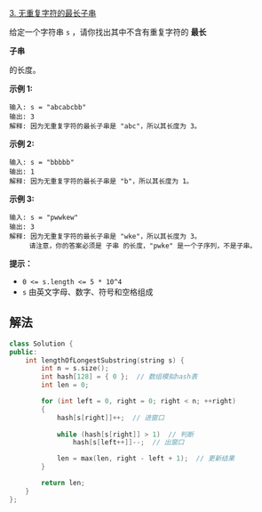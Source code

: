 [3. 无重复字符的最长子串](https://leetcode.cn/problems/longest-substring-without-repeating-characters/)

给定一个字符串 `s` ，请你找出其中不含有重复字符的 **最长** 

**子串**

 的长度。



 

**示例 1:**

```
输入: s = "abcabcbb"
输出: 3 
解释: 因为无重复字符的最长子串是 "abc"，所以其长度为 3。
```

**示例 2:**

```
输入: s = "bbbbb"
输出: 1
解释: 因为无重复字符的最长子串是 "b"，所以其长度为 1。
```

**示例 3:**

```
输入: s = "pwwkew"
输出: 3
解释: 因为无重复字符的最长子串是 "wke"，所以其长度为 3。
     请注意，你的答案必须是 子串 的长度，"pwke" 是一个子序列，不是子串。
```

 

**提示：**

- `0 <= s.length <= 5 * 10^4`
- `s` 由英文字母、数字、符号和空格组成



## 解法

```cc
class Solution {
public:
    int lengthOfLongestSubstring(string s) {
        int n = s.size();
        int hash[128] = { 0 };  // 数组模拟hash表
        int len = 0;

        for (int left = 0, right = 0; right < n; ++right)
        {
            hash[s[right]]++;  // 进窗口
            
            while (hash[s[right]] > 1)  // 判断
                hash[s[left++]]--;  // 出窗口

            len = max(len, right - left + 1);  // 更新结果
        }

        return len;
    }
};
```

